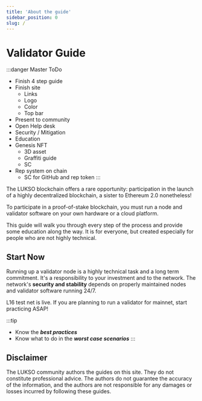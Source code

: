 ```yaml
---
title: 'About the guide'
sidebar_position: 0
slug: /
---
```

# Validator Guide

:::danger Master ToDo
- Finish 4 step guide
- Finish site
    - Links
    - Logo
    - Color
    - Top bar
- Present to community
- Open Help desk
- Security / Mitigation
- Education
- Genesis NFT
    - 3D asset
    - Graffiti guide
    - SC
- Rep system on chain
    - SC for GitHub and rep token
:::

The LUKSO blockchain offers a rare opportunity: participation in the launch of a highly decentralized blockchain, a sister to Ethereum 2.0 nonetheless!

To participate in a proof-of-stake blockchain, you must run a node and validator software on your own hardware or a cloud platform. 

This guide will walk you through every step of the process and provide some education along the way. It is for everyone, but created especially for people who are not highly technical. 

## Start Now
Running up a validator node is a highly technical task and a long term commitment. It's a responsibility to your investment and to the network. The network's **security and stability** depends on properly maintained nodes and validator software running 24/7.

L16 test net is live. If you are planning to run a validator for mainnet, start practicing ASAP!


:::tip
- Know the ***best practices***
- Know what to do in the ***worst case scenarios***
:::





## Disclaimer
The LUKSO community authors the guides on this site. They do not constitute professional advice. The authors do not guarantee the accuracy of the information, and the authors are not responsible for any damages or losses incurred by following these guides.
